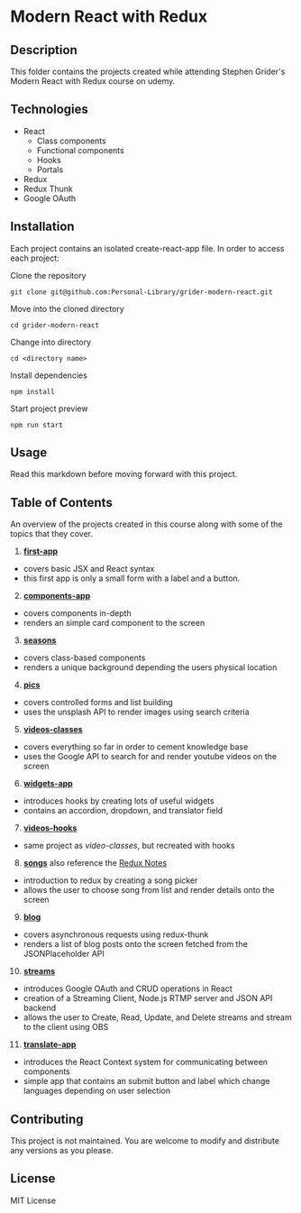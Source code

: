 # Modern React with Redux

## Description

This folder contains the projects created while attending Stephen Grider's Modern React with Redux course on udemy.

## Technologies

- React
  - Class components
  - Functional components
  - Hooks
  - Portals
- Redux
- Redux Thunk
- Google OAuth

## Installation

Each project contains an isolated create-react-app file. In order to access each project:

Clone the repository

`git clone git@github.com:Personal-Library/grider-modern-react.git`

Move into the cloned directory

`cd grider-modern-react`

Change into directory

`cd <directory name>`

Install dependencies

`npm install`

Start project preview

`npm run start`

## Usage

Read this markdown before moving forward with this project.

## Table of Contents
An overview of the projects created in this course along with some of the topics that they cover.

1. **[first-app](first-app)**
  - covers basic JSX and React syntax
  - this first app is only a small form with a label and a button.
2. **[components-app](components-app)**
  - covers components in-depth
  - renders an simple card component to the screen
3. **[seasons](seasons)**
  - covers class-based components
  - renders a unique background depending the users physical location
4. **[pics](pics)**
  - covers controlled forms and list building
  - uses the unsplash API to render images using search criteria
5. **[videos-classes](videos-classes)**
  - covers everything so far in order to cement knowledge base
  - uses the Google API to search for and render youtube videos on the screen
6. **[widgets-app](widgets-app)**
  - introduces hooks by creating lots of useful widgets
  - contains an accordion, dropdown, and translator field
7. **[videos-hooks](videos-hooks)**
  - same project as *video-classes*, but recreated with hooks
8. **[songs](songs)** also reference the [Redux Notes](redux.md)
  - introduction to redux by creating a song picker
  - allows the user to choose song from list and render details onto the screen
9. **[blog](blog)**
  - covers asynchronous requests using redux-thunk
  - renders a list of blog posts onto the screen fetched from the JSONPlaceholder API
10. **[streams](streams)**
  - introduces Google OAuth and CRUD operations in React
  - creation of a Streaming Client, Node.js RTMP server and JSON API backend
  - allows the user to Create, Read, Update, and Delete streams and stream to the client using OBS
11. **[translate-app](translate-app)**
  - introduces the React Context system for communicating between components
  - simple app that contains an submit button and label which change languages depending on user selection

## Contributing

This project is not maintained. You are welcome to modify and distribute any versions as you please.

## License

MIT License